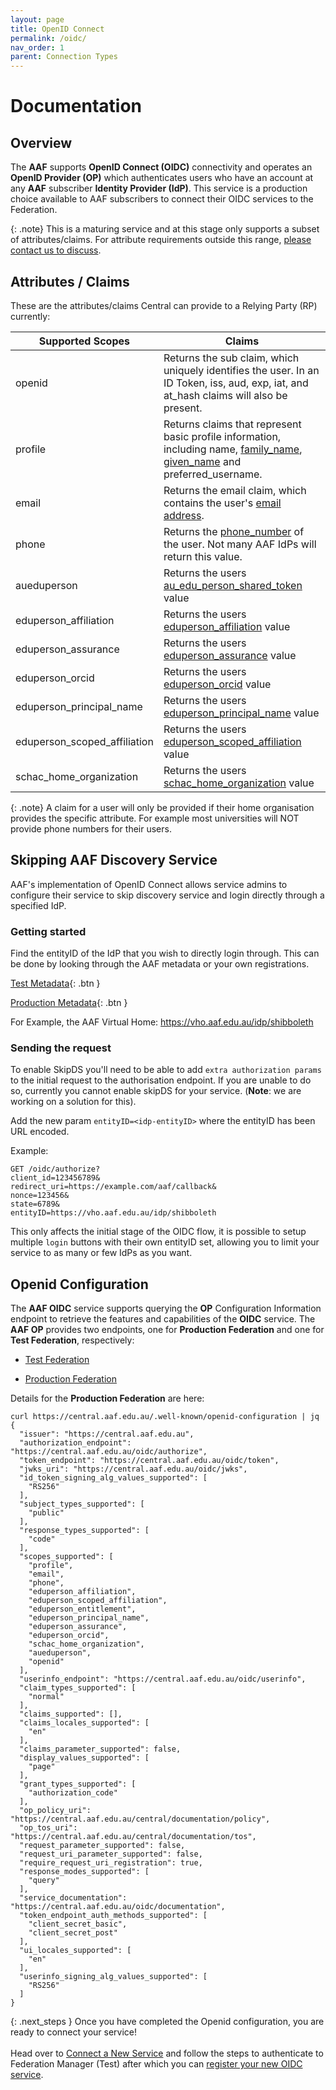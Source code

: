 ```yaml
---
layout: page
title: OpenID Connect
permalink: /oidc/
nav_order: 1
parent: Connection Types
---
```


# Documentation
## Overview

The **AAF** supports **OpenID Connect (OIDC)** connectivity and operates an **OpenID Provider (OP)** which authenticates users who have an account at any **AAF** subscriber **Identity Provider (IdP)**. This service is a production choice available to AAF subscribers to connect their OIDC services to the Federation. 

{: .note}
This is a maturing service and at this stage only supports a subset of attributes/claims. For attribute requirements outside this range, [please contact us to discuss](mailto:support@aaf.edu.au).

## Attributes / Claims

These are the attributes/claims Central can provide to a Relying Party (RP) currently:

| Supported Scopes             | Claims                                                                                                                                                                                                                                                              |
|------------------------------|---------------------------------------------------------------------------------------------------------------------------------------------------------------------------------------------------------------------------------------------------------------------|
| openid                       | Returns the sub claim, which uniquely identifies the user. In an ID Token, iss, aud, exp, iat, and at_hash claims will also be present.                                                                                                                             |
| profile                      | Returns claims that represent basic profile information, including name, [family_name](https://validator.aaf.edu.au/documentation/attributes/oid:2.5.4.4), [given_name](https://validator.aaf.edu.au/documentation/attributes/oid:2.5.4.42) and preferred_username. |
| email                        | Returns the email claim, which contains the user's [email address](https://validator.aaf.edu.au/documentation/attributes/oid:0.9.2342.19200300.100.1.3).                                                                                                            |
| phone                        | Returns the [phone_number](https://validator.aaf.edu.au/documentation/attributes/oid:2.5.4.20) of the user. Not many AAF IdPs will return this value.                                                                                                               |
| aueduperson                  | Returns the users [au_edu_person_shared_token](https://validator.aaf.edu.au/documentation/attributes/oid:1.3.6.1.4.1.27856.1.2.5) value                                                                                                                             |
| eduperson_affiliation        | Returns the users [eduperson_affiliation](https://validator.aaf.edu.au/documentation/attributes/oid:1.3.6.1.4.1.5923.1.1.1.1) value                                                                                                                                 |
| eduperson_assurance          | Returns the users [eduperson_assurance](https://validator.aaf.edu.au/documentation/attributes/oid:1.3.6.1.4.1.5923.1.1.1.11) value                                                                                                                                  |
| eduperson_orcid              | Returns the users [eduperson_orcid](https://validator.aaf.edu.au/documentation/attributes/oid:1.3.6.1.4.1.5923.1.1.1.16) value                                                                                                                                      |
| eduperson_principal_name     | Returns the users [eduperson_principal_name](https://validator.aaf.edu.au/documentation/attributes/oid:1.3.6.1.4.1.5923.1.1.1.6) value                                                                                                                              |
| eduperson_scoped_affiliation | Returns the users [eduperson_scoped_affiliation](https://validator.aaf.edu.au/documentation/attributes/oid:1.3.6.1.4.1.5923.1.1.1.9) value                                                                                                                          |
| schac_home_organization      | Returns the users [schac_home_organization](https://validator.aaf.edu.au/documentation/attributes/oid:1.3.6.1.4.1.25178.1.2.9) value                                                                                                                                |

{: .note}
A claim for a user will only be provided if their home organisation provides the specific attribute. For example most universities will NOT provide phone numbers for their users.

## Skipping AAF Discovery Service

AAF's implementation of OpenID Connect allows service admins to configure their service to skip discovery service and login directly through a specified IdP.


### Getting started


Find the entityID of the IdP that you wish to directly login through. This can be done by looking through the AAF metadata or your own registrations.

[Test Metadata](https://md.aaf.edu.au/){: .btn }

[Production Metadata](https://md.test.aaf.edu.au/){: .btn }


For Example, the AAF Virtual Home: https://vho.aaf.edu.au/idp/shibboleth


### Sending the request


To enable SkipDS you'll need to be able to add `extra authorization params`  to the initial request to the 
authorisation endpoint. If you are unable to do so, currently you cannot enable skipDS for your service. (**Note**: we are working on a solution for this).


Add the new param `entityID=<idp-entityID>` where the entityID has been URL encoded.


Example:

```
GET /oidc/authorize?
client_id=123456789&
redirect_uri=https://example.com/aaf/callback&
nonce=123456&
state=6789&
entityID=https://vho.aaf.edu.au/idp/shibboleth
```

This only affects the initial stage of the OIDC flow, it is possible to setup multiple `login` buttons with their own entityID set, allowing you to limit your service to as many or few IdPs as you want.


## Openid Configuration

The **AAF OIDC** service supports querying the **OP** Configuration Information endpoint to retrieve the features and 
capabilities of the **OIDC** service. The **AAF OP** provides two endpoints, one for **Production Federation** and one 
for **Test Federation**, respectively:

- [Test Federation](https://central.test.aaf.edu.au/.well-known/openid-configuration)

- [Production Federation](https://central.aaf.edu.au/.well-known/openid-configuration)


Details for the **Production Federation** are here:

```
curl https://central.aaf.edu.au/.well-known/openid-configuration | jq
{
  "issuer": "https://central.aaf.edu.au",
  "authorization_endpoint": "https://central.aaf.edu.au/oidc/authorize",
  "token_endpoint": "https://central.aaf.edu.au/oidc/token",
  "jwks_uri": "https://central.aaf.edu.au/oidc/jwks",
  "id_token_signing_alg_values_supported": [
    "RS256"
  ],
  "subject_types_supported": [
    "public"
  ],
  "response_types_supported": [
    "code"
  ],
  "scopes_supported": [
    "profile",
    "email",
    "phone",
    "eduperson_affiliation",
    "eduperson_scoped_affiliation",
    "eduperson_entitlement",
    "eduperson_principal_name",
    "eduperson_assurance",
    "eduperson_orcid",
    "schac_home_organization",
    "aueduperson",
    "openid"
  ],
  "userinfo_endpoint": "https://central.aaf.edu.au/oidc/userinfo",
  "claim_types_supported": [
    "normal"
  ],
  "claims_supported": [],
  "claims_locales_supported": [
    "en"
  ],
  "claims_parameter_supported": false,
  "display_values_supported": [
    "page"
  ],
  "grant_types_supported": [
    "authorization_code"
  ],
  "op_policy_uri": "https://central.aaf.edu.au/central/documentation/policy",
  "op_tos_uri": "https://central.aaf.edu.au/central/documentation/tos",
  "request_parameter_supported": false,
  "request_uri_parameter_supported": false,
  "require_request_uri_registration": true,
  "response_modes_supported": [
    "query"
  ],
  "service_documentation": "https://central.aaf.edu.au/oidc/documentation",
  "token_endpoint_auth_methods_supported": [
    "client_secret_basic",
    "client_secret_post"
  ],
  "ui_locales_supported": [
    "en"
  ],
  "userinfo_signing_alg_values_supported": [
    "RS256"
  ]
}
```

{: .next_steps }
Once you have completed the Openid configuration, you are ready to connect your service! 
<br><br> Head over to [Connect a New Service](/new_service) and follow the steps to authenticate to 
Federation Manager (Test) after which you can [register your new OIDC service](/new_service/oidc_register).
